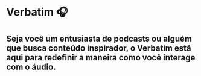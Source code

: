 # Verbatim 🎧

## Seja você um entusiasta de podcasts ou alguém que busca conteúdo inspirador, o Verbatim está aqui para redefinir a maneira como você interage com o áudio. 


